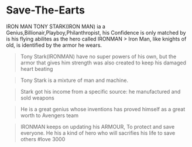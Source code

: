 # Save-The-Earts
 IRON MAN
TONY STARK(IRON MAN) ia a Genius,Billionair,Playboy,Philanthropist, his Confidence is only matched by is his flying abilites as the hero called IRONMAN >
Iron Man, like knights of old, is identified by the armor he wears.

>Tony Stark(IRONMAN) have no super powers of his own, but the armor that gives him strength was also created to keep his damaged heart beating
 
>Tony Stark is a mixture of man and machine. 

>Stark got his income from a specific source: he manufactured and sold weapons 

>He is a great genius whose inventions has proved himself as a great worth to    Avengers team

>IRONMAN keeps on updating his ARMOUR, To protect and save everyone.
>He his a kind of hero who will sacrifies his life to save others
>#love 3000 
